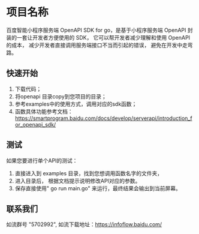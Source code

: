 # 项目名称
百度智能小程序服务端 OpenAPI SDK for go，是基于小程序服务端 OpenAPI 封装的一套让开发者方便使用的 SDK， 它可以帮开发者减少理解和使用 OpenAPI 的成本， 减少开发者直接调用服务端接口不当而引起的错误， 避免在开发中走弯路。

## 快速开始
1. 下载代码；
2. 将openapi 目录copy到您项目的目录；
3. 参考examples中的使用方式，调用对应的sdk函数；
4. 函数具体功能参考文档： https://smartprogram.baidu.com/docs/develop/serverapi/introduction_for_openapi_sdk/

## 测试
如果您要进行单个API的测试：
1. 直接进入到 examples 目录，找到您想调用函数名字的文件夹，
2. 进入目录后， 根据文档提示说明修改API对应的参数。
3. 保存直接使用" go run main.go" 来运行，最终结果会输出到当前屏幕。

## 联系我们
如流群号 "5702992", 如流下载地址：https://infoflow.baidu.com/
